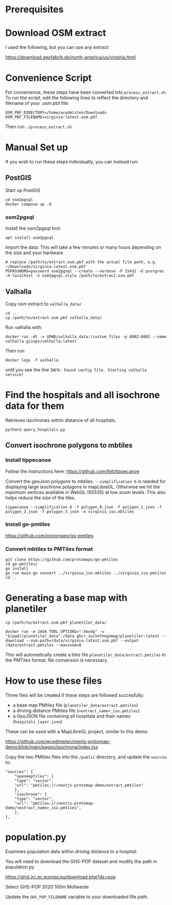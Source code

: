 # Prerequisites

# Download OSM extract

I used the following, but you can use any extract:

https://download.geofabrik.de/north-america/us/virginia.html

# Convenience Script

For convenience, these steps have been converted into `process_extract.sh`.
To run the script, edit the following lines to reflect the directory and filename of your .osm.pbf file:

```
OSM_PBF_DIRECTORY=/home/wcedmisten/Downloads
OSM_PBF_FILENAME=virginia-latest.osm.pbf
```

Then run `./process_extract.sh`

# Manual Set up

If you wish to run these steps individually, you can instead run:

## PostGIS

Start up PostGIS

```
cd osm2pgsql
docker compose up -d
```

### osm2pgsql

Install the osm2pgsql tool:

```
apt install osm2pgsql
```

Import the data. This will take a few minutes or many hours depending on the size and your hardware.

```
# replace /path/to/extract.osm.pbf with the actual file path, e.g. ~/Downloads/virginia-latest.osm.pbf
PGPASSWORD=password osm2pgsql --create --verbose -P 15432 -U postgres -H localhost -S osm2pgsql.style /path/to/extract.osm.pbf
```

## Valhalla

Copy osm extract to `valhalla_data/`

```
cd ..
cp /path/to/extract.osm.pbf valhalla_data/
```

Run valhalla with:

```
docker run -dt -v $PWD/valhalla_data:/custom_files -p 8002:8002 --name valhalla gisops/valhalla:latest
```

Then run
```
docker logs -f valhalla
```

until you see the line `INFO: Found config file. Starting valhalla service!`

# Find the hospitals and all isochrone data for them

Retrieves isochrones within distance of all hospitals.

```
python3 query_hospitals.py
```

## Convert isochrone polygons to mbtiles

### Install tippecanoe

Follow the instructions here: https://github.com/felt/tippecanoe

Convert the geoJson polygons to mbtiles. `--simplification 6` is needed for displaying
large isochrone polygons in mapLibreGL.
Otherwise we hit the maximum vertices available in WebGL (65535) at low zoom levels.
This also helps reduce the size of the tiles.

```
tippecanoe --simplification 6 -f polygon_0.json -f polygon_1.json -f polygon_2.json -f polygon_3.json -o virginia_iso.mbtiles
```

### Install go-pmtiles

https://github.com/protomaps/go-pmtiles

### Convert mbtiles to PMTiles format

```
git clone https://github.com/protomaps/go-pmtiles
cd go-pmtiles/
go install
go run main.go convert ../virginia_iso.mbtiles ../virginia_iso.pmtiles
cd ..
```

# Generating a base map with planetiler

```
cp /path/to/extract.osm.pbf planetiler_data/

docker run -e JAVA_TOOL_OPTIONS="-Xmx4g" -v "$(pwd)/planetiler_data":/data ghcr.io/onthegomap/planetiler:latest --download --osm-path=/data/virginia-latest.osm.pbf --output /data/extract.pmtiles --maxzoom=8
```

This will automatically create a tiles file `planetiler_data/extract.pmtiles` in the PMTiles format.
No conversion is necessary.

# How to use these files

Three files will be created if these steps are followed succesfully:

* a base map PMtiles file (`planetiler_data/extract.pmtiles`)
* a driving distance PMtiles file (`<extract_name>_iso.pmtiles`)
* a GeoJSON file containing all hospitals and their names (`hospitals_layer.json`)

These can be used with a MapLibreGL project, similar to this demo:

https://github.com/wcedmisten/nextjs-protomap-demo/blob/main/pages/isochrone/index.tsx

Copy the two PMtiles files into the `/public` directory, and update
the `sources` to:

```
"sources": {
    "openmaptiles": {
    "type": "vector",
    "url": "pmtiles:///nextjs-protomap-demo/extract.pmtiles"
    },
    "isochrone": {
    "type": "vector",
    "url": "pmtiles:///nextjs-protomap-demo/<extract_name>_iso.pmtiles",
    },
},
```

# population.py

Examines population data within driving distance to a hospital.

You will need to download the GHS-POP dataset and modify the path in population.py

https://ghsl.jrc.ec.europa.eu/download.php?ds=pop

Select GHS-POP 2020 100m Mollweide

Update the `GHS_POP_FILENAME` variable to your downloaded file path.
